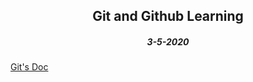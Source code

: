 <center><h2>Git and Github Learning</h2></center>
<center><h5>3-5-2020</h5></center>

[Git's Doc](https://docs.google.com/document/d/1Yj7O4qkhQbMeajTz8k8TX7xCvsuG2TLsqOHyCb2utAc/edit?usp=sharing)
